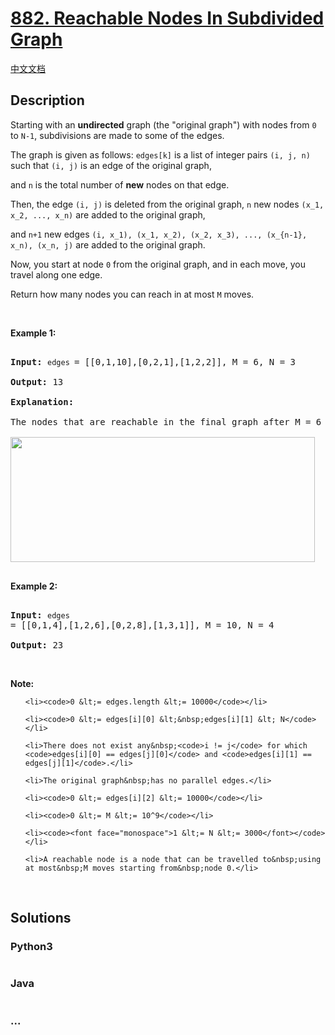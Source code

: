 # [882. Reachable Nodes In Subdivided Graph](https://leetcode.com/problems/reachable-nodes-in-subdivided-graph)

[中文文档](/solution/0800-0899/0882.Reachable%20Nodes%20In%20Subdivided%20Graph/README.md)

## Description
<p>Starting with an&nbsp;<strong>undirected</strong> graph (the &quot;original graph&quot;) with nodes from <code>0</code> to <code>N-1</code>, subdivisions are made to some of the edges.</p>



<p>The graph is given as follows: <code>edges[k]</code> is a list of integer pairs <code>(i, j, n)</code> such that <code>(i, j)</code> is an edge of the original graph,</p>



<p>and <code>n</code> is the total number of <strong>new</strong> nodes on that edge.&nbsp;</p>



<p>Then, the edge <code>(i, j)</code> is deleted from the original graph,&nbsp;<code>n</code>&nbsp;new nodes <code>(x_1, x_2, ..., x_n)</code> are added to the original graph,</p>



<p>and <code>n+1</code> new&nbsp;edges <code>(i, x_1), (x_1, x_2), (x_2, x_3), ..., (x_{n-1}, x_n), (x_n, j)</code>&nbsp;are added to the original&nbsp;graph.</p>



<p>Now, you start at node <code>0</code>&nbsp;from the original graph, and in each move, you travel along one&nbsp;edge.&nbsp;</p>



<p>Return how many nodes you can reach in at most <code>M</code> moves.</p>



<p>&nbsp;</p>



<p><strong>Example 1:</strong></p>



<pre>

<strong>Input: </strong><code>edges </code>= <span id="example-input-1-1">[[0,1,10],[0,2,1],[1,2,2]]</span>, M = <span id="example-input-1-2">6</span>, N = <span id="example-input-1-3">3</span>

<strong>Output: </strong><span id="example-output-1">13</span>

<strong>Explanation: </strong>

The nodes that are reachable in the final graph after M = 6 moves are indicated below.

<span><img alt="" src="https://s3-lc-upload.s3.amazonaws.com/uploads/2018/08/01/origfinal.png" style="width: 487px; height: 200px;" /></span>

</pre>



<div>

<p><strong>Example 2:</strong></p>



<pre>

<strong>Input: </strong><code>edges </code>= <span id="example-input-2-1">[[0,1,4],[1,2,6],[0,2,8],[1,3,1]]</span>, M = <span id="example-input-2-2">10</span>, N = <span id="example-input-2-3">4</span>

<strong>Output: </strong><span id="example-output-2">23</span></pre>



<p>&nbsp;</p>

</div>



<p><strong>Note:</strong></p>



<ol>

	<li><code>0 &lt;= edges.length &lt;= 10000</code></li>

	<li><code>0 &lt;= edges[i][0] &lt;&nbsp;edges[i][1] &lt; N</code></li>

	<li>There does not exist any&nbsp;<code>i != j</code> for which <code>edges[i][0] == edges[j][0]</code> and <code>edges[i][1] == edges[j][1]</code>.</li>

	<li>The original graph&nbsp;has no parallel edges.</li>

	<li><code>0 &lt;= edges[i][2] &lt;= 10000</code></li>

	<li><code>0 &lt;= M &lt;= 10^9</code></li>

	<li><code><font face="monospace">1 &lt;= N &lt;= 3000</font></code></li>

	<li>A reachable node is a node that can be travelled to&nbsp;using at most&nbsp;M moves starting from&nbsp;node 0.</li>

</ol>



<div>

<div>&nbsp;</div>

</div>




## Solutions


<!-- tabs:start -->

### **Python3**

```python

```

### **Java**

```java

```

### **...**
```

```

<!-- tabs:end -->